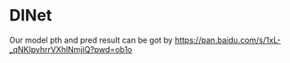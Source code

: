 # DINet

Our model pth and pred result can be got by https://pan.baidu.com/s/1xL-_qNKIpvhrrVXhlNmjiQ?pwd=ob1o 
